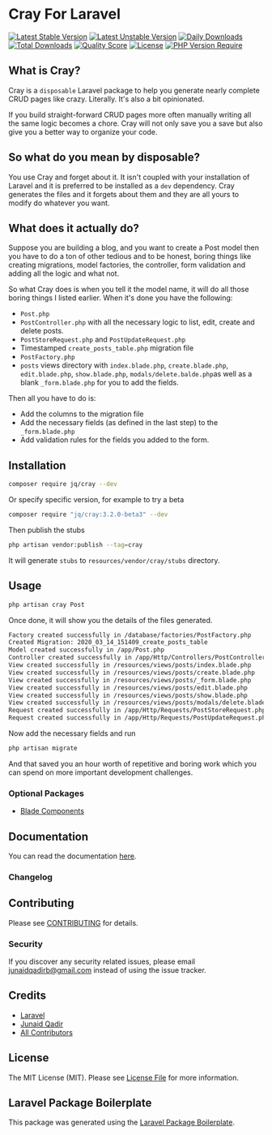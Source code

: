# Cray For Laravel
[![Latest Stable Version](http://poser.pugx.org/jq/cray/v)](https://packagist.org/packages/jq/cray)
[![Latest Unstable Version](http://poser.pugx.org/jq/cray/v/unstable)](https://packagist.org/packages/jq/cray)
[![Daily Downloads](http://poser.pugx.org/jq/cray/d/daily)](https://packagist.org/packages/jq/cray)
[![Total Downloads](http://poser.pugx.org/jq/cray/downloads)](https://packagist.org/packages/jq/cray)
[![Quality Score](https://img.shields.io/scrutinizer/g/junaidqadirb/cray.svg?style=flat-square)](https://scrutinizer-ci.com/g/junaidqadirb/cray)
[![License](http://poser.pugx.org/jq/cray/license)](https://packagist.org/packages/jq/cray)
[![PHP Version Require](http://poser.pugx.org/jq/cray/require/php)](https://packagist.org/packages/jq/cray)


## What is Cray?

Cray is a `disposable` Laravel package to help you generate nearly complete CRUD pages like crazy. Literally. It's also a bit opinionated.



If you build straight-forward CRUD pages more often manually writing all the same logic becomes a chore. Cray will not only save you a save but also give you a better way to organize your code.



## So what do you mean by disposable?

You use Cray and forget about it. It isn't coupled with your installation of Laravel and it is preferred to be installed as a `dev` dependency. Cray generates the files and it forgets about them and they are all yours to modify do whatever you want.



## What does it actually do?

Suppose you are building a blog, and you want to create a Post model then you have to do a ton of other tedious and to be honest, boring things like creating migrations, model factories, the controller, form validation and adding all the logic and what not.



So what Cray does is when you tell it the model name, it will do all those boring things I listed earlier. When it's done you have the following:

- `Post.php`
- `PostController.php` with all the necessary logic to list, edit, create and delete posts.
- `PostStoreRequest.php` and `PostUpdateRequest.php` 
- Timestamped `create_posts_table.php` migration file
- `PostFactory.php`
- `posts` views directory with `index.blade.php`, `create.blade.php`, `edit.blade.php`, `show.blade.php`, `modals/delete.balde.php`as well as a blank `_form.blade.php` for you to add the fields.



 Then all you have to do is: 

- Add the columns to the migration file
- Add the necessary fields (as defined in the last step) to the `_form.blade.php`
- Add validation rules for the fields you added to the form.



## Installation

```bash
composer require jq/cray --dev
```
Or specify specific version, for example to try a beta

```bash
composer require "jq/cray:3.2.0-beta3" --dev
```

Then publish the stubs

```bash
php artisan vendor:publish --tag=cray
```

It will generate `stubs` to `resources/vendor/cray/stubs` directory.



## Usage

```bash
php artisan cray Post
```

Once done, it will show you the details of the files generated.

```bash
Factory created successfully in /database/factories/PostFactory.php
Created Migration: 2020_03_14_151409_create_posts_table
Model created successfully in /app/Post.php
Controller created successfully in /app/Http/Controllers/PostController.php
View created successfully in /resources/views/posts/index.blade.php
View created successfully in /resources/views/posts/create.blade.php
View created successfully in /resources/views/posts/_form.blade.php
View created successfully in /resources/views/posts/edit.blade.php
View created successfully in /resources/views/posts/show.blade.php
View created successfully in /resources/views/posts/modals/delete.blade.php
Request created successfully in /app/Http/Requests/PostStoreRequest.php
Request created successfully in /app/Http/Requests/PostUpdateRequest.php
```

Now add the necessary fields and run

```bash
php artisan migrate
```

And that saved you an hour worth of repetitive and boring work which you can spend on more important development challenges.

### Optional Packages
 - [Blade Components](https://github.com/JunaidQadirB/blade-components)

## Documentation
You can read the documentation [here](https://junaidqadirb.github.io/cray/).

### Changelog

## Contributing

Please see [CONTRIBUTING](CONTRIBUTING.md) for details.

### Security

If you discover any security related issues, please email junaidqadirb@gmail.com instead of using the issue tracker.

## Credits

- [Laravel](https://github.com/laravel)
- [Junaid Qadir](https://github.com/junaidqadirb)
- [All Contributors](../../contributors)

## License

The MIT License (MIT). Please see [License File](LICENSE.md) for more information.

## Laravel Package Boilerplate

This package was generated using the [Laravel Package Boilerplate](https://laravelpackageboilerplate.com).
